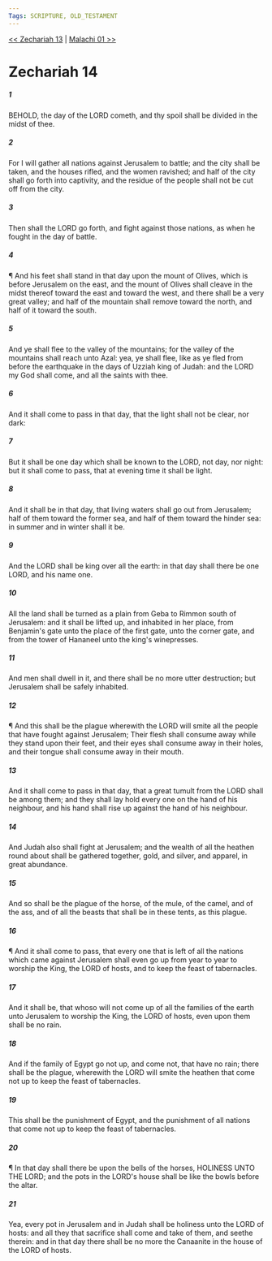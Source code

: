 ```yaml
---
Tags: SCRIPTURE, OLD_TESTAMENT
---
```


[<< Zechariah 13](OLD_TESTAMENT/38_Zechariah/Zechariah_13.md) | [Malachi 01 >>](OLD_TESTAMENT/39_Malachi/Malachi_01.md)

# Zechariah 14

##### 1
 BEHOLD, the day of the LORD cometh, and thy spoil shall be divided in the midst of thee.
##### 2
 For I will gather all nations against Jerusalem to battle; and the city shall be taken, and the houses rifled, and the women ravished; and half of the city shall go forth into captivity, and the residue of the people shall not be cut off from the city.
##### 3
 Then shall the LORD go forth, and fight against those nations, as when he fought in the day of battle.
##### 4
 ¶ And his feet shall stand in that day upon the mount of Olives, which is before Jerusalem on the east, and the mount of Olives shall cleave in the midst thereof toward the east and toward the west, and there shall be a very great valley; and half of the mountain shall remove toward the north, and half of it toward the south.
##### 5
 And ye shall flee to the valley of the mountains; for the valley of the mountains shall reach unto Azal: yea, ye shall flee, like as ye fled from before the earthquake in the days of Uzziah king of Judah: and the LORD my God shall come, and all the saints with thee.
##### 6
 And it shall come to pass in that day, that the light shall not be clear, nor dark:
##### 7
 But it shall be one day which shall be known to the LORD, not day, nor night: but it shall come to pass, that at evening time it shall be light.
##### 8
 And it shall be in that day, that living waters shall go out from Jerusalem; half of them toward the former sea, and half of them toward the hinder sea: in summer and in winter shall it be.
##### 9
 And the LORD shall be king over all the earth: in that day shall there be one LORD, and his name one.
##### 10
 All the land shall be turned as a plain from Geba to Rimmon south of Jerusalem: and it shall be lifted up, and inhabited in her place, from Benjamin's gate unto the place of the first gate, unto the corner gate, and from the tower of Hananeel unto the king's winepresses.
##### 11
 And men shall dwell in it, and there shall be no more utter destruction; but Jerusalem shall be safely inhabited.
##### 12
 ¶ And this shall be the plague wherewith the LORD will smite all the people that have fought against Jerusalem; Their flesh shall consume away while they stand upon their feet, and their eyes shall consume away in their holes, and their tongue shall consume away in their mouth.
##### 13
 And it shall come to pass in that day, that a great tumult from the LORD shall be among them; and they shall lay hold every one on the hand of his neighbour, and his hand shall rise up against the hand of his neighbour.
##### 14
 And Judah also shall fight at Jerusalem; and the wealth of all the heathen round about shall be gathered together, gold, and silver, and apparel, in great abundance.
##### 15
 And so shall be the plague of the horse, of the mule, of the camel, and of the ass, and of all the beasts that shall be in these tents, as this plague.
##### 16
 ¶ And it shall come to pass, that every one that is left of all the nations which came against Jerusalem shall even go up from year to year to worship the King, the LORD of hosts, and to keep the feast of tabernacles.
##### 17
 And it shall be, that whoso will not come up of all the families of the earth unto Jerusalem to worship the King, the LORD of hosts, even upon them shall be no rain.
##### 18
 And if the family of Egypt go not up, and come not, that have no rain; there shall be the plague, wherewith the LORD will smite the heathen that come not up to keep the feast of tabernacles.
##### 19
 This shall be the punishment of Egypt, and the punishment of all nations that come not up to keep the feast of tabernacles.
##### 20
 ¶ In that day shall there be upon the bells of the horses, HOLINESS UNTO THE LORD; and the pots in the LORD's house shall be like the bowls before the altar.
##### 21
 Yea, every pot in Jerusalem and in Judah shall be holiness unto the LORD of hosts: and all they that sacrifice shall come and take of them, and seethe therein: and in that day there shall be no more the Canaanite in the house of the LORD of hosts.
